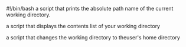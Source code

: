 #!/bin/bash
a script that prints the absolute path name of the current working directory.

a script that displays the contents list of your working directory

a script that changes the working directory to theuser's home directory
